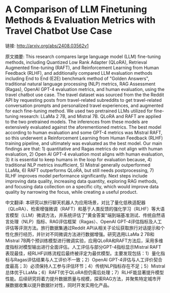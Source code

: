 # A Comparison of LLM Finetuning Methods & Evaluation Metrics with Travel Chatbot Use Case

链接: http://arxiv.org/abs/2408.03562v1

原文摘要:
This research compares large language model (LLM) fine-tuning methods,
including Quantized Low Rank Adapter (QLoRA), Retrieval Augmented fine-tuning
(RAFT), and Reinforcement Learning from Human Feedback (RLHF), and additionally
compared LLM evaluation methods including End to End (E2E) benchmark method of
"Golden Answers", traditional natural language processing (NLP) metrics, RAG
Assessment (Ragas), OpenAI GPT-4 evaluation metrics, and human evaluation,
using the travel chatbot use case. The travel dataset was sourced from the the
Reddit API by requesting posts from travel-related subreddits to get
travel-related conversation prompts and personalized travel experiences, and
augmented for each fine-tuning method. We used two pretrained LLMs utilized for
fine-tuning research: LLaMa 2 7B, and Mistral 7B. QLoRA and RAFT are applied to
the two pretrained models. The inferences from these models are extensively
evaluated against the aforementioned metrics. The best model according to human
evaluation and some GPT-4 metrics was Mistral RAFT, so this underwent a
Reinforcement Learning from Human Feedback (RLHF) training pipeline, and
ultimately was evaluated as the best model. Our main findings are that: 1)
quantitative and Ragas metrics do not align with human evaluation, 2) Open AI
GPT-4 evaluation most aligns with human evaluation, 3) it is essential to keep
humans in the loop for evaluation because, 4) traditional NLP metrics
insufficient, 5) Mistral generally outperformed LLaMa, 6) RAFT outperforms
QLoRA, but still needs postprocessing, 7) RLHF improves model performance
significantly. Next steps include improving data quality, increasing data
quantity, exploring RAG methods, and focusing data collection on a specific
city, which would improve data quality by narrowing the focus, while creating a
useful product.

中文翻译:
本研究以旅行聊天机器人为应用场景，对比了量化低秩适配器（QLoRA）、检索增强微调（RAFT）和基于人类反馈的强化学习（RLHF）等大语言模型（LLM）微调方法，并系统评估了"黄金答案"端到端基准测试、传统自然语言处理（NLP）指标、RAG评估框架（Ragas）、OpenAI GPT-4评估指标及人工评估等评测方法。旅行数据集通过Reddit API从相关子论坛获取旅行对话提示和个性化旅行经历，并针对不同微调方法进行数据增强。研究选用LLaMa 2 7B和Mistral 7B两个预训练模型进行微调实验，应用QLoRA和RAFT方法后，采用多维度指标对模型输出进行全面评估。人工评估与部分GPT-4指标显示Mistral RAFT表现最佳，经RLHF训练流程后最终被评定为最优模型。主要发现包括：1）量化指标与Ragas评估结果与人工评价不一致；2）OpenAI GPT-4评估与人工评价契合度最高；3）必须保持人工参与评估环节；4）传统NLP指标存在不足；5）Mistral总体优于LLaMa；6）RAFT优于QLoRA但仍需后处理；7）RLHF能显著提升模型性能。后续研究将着力提升数据质量与规模，探索RAG方法，并聚焦特定城市开展数据收集以提升数据针对性，同时开发实用化产品。
